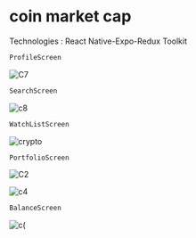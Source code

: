 # coin market cap

Technologies : React Native-Expo-Redux Toolkit

```diff
ProfileScreen
```

![C7](https://user-images.githubusercontent.com/47538623/183486008-8edc338d-3ed9-43d7-99ec-f28e1977dbb8.png)


```diff
SearchScreen
```
![c8](https://user-images.githubusercontent.com/47538623/183486145-d0530f64-9d44-4608-93f5-beafe5f8f452.png)


```diff
WatchListScreen
```
![crypto](https://user-images.githubusercontent.com/47538623/183486287-d50f74b3-e9fc-4bb3-8af0-0b320ca265f2.png)



```diff
PortfolioScreen
```
![C2](https://user-images.githubusercontent.com/47538623/183486408-9fbde2dc-4c9c-4e69-aa9e-3c7e9bbb2777.png)

![c4](https://user-images.githubusercontent.com/47538623/183486512-29149641-bd0c-42b4-814e-f9cfa1bc111f.png)

```diff
BalanceScreen
```

![c(](https://user-images.githubusercontent.com/47538623/183486653-0646df06-166f-49eb-9145-b0356c95375e.png)





